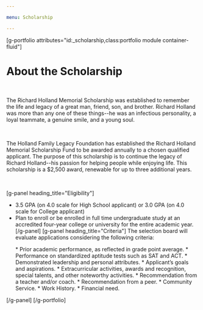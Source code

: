 ```yaml
---

menu: Scholarship

---
```


[g-portfolio attributes="id:_scholarship,class:portfolio module container-fluid"]
# About the Scholarship

<br>

The Richard Holland Memorial Scholarship was established to remember the life and legacy of a great man, friend, son, and brother. Richard Holland was more than any one of these things--he was an infectious personality, a loyal teammate, a genuine smile, and a young soul.

<br>

The Holland Family Legacy Foundation has established the Richard Holland Memorial Scholarship Fund to be awarded annually to a chosen qualified applicant. The purpose of this scholarship is to continue the legacy of Richard Holland--his passion for helping people while enjoying life. This scholarship is a $2,500 award, renewable for up to three additional years.


<br>

[g-panel heading_title="Eligibility"]
* 3.5 GPA (on 4.0 scale for High School applicant) or 3.0 GPA (on 4.0 scale for College applicant)
* Plan to enroll or be enrolled in full time undergraduate study at an accredited four-year college or university for the entire academic year.
[/g-panel]
[g-panel heading_title="Criteria"]
The selection board will evaluate applications considering the following criteria:
<ul>
* Prior academic performance, as reflected in grade point average. 
* Performance on standardized aptitude tests such as SAT and ACT.
* Demonstrated leadership and personal attributes.
* Applicant’s goals and aspirations.
* Extracurricular activities, awards and recognition, special talents, and other noteworthy activities.
* Recommendation from a teacher and/or coach.
* Recommendation from a peer.
* Community Service.
* Work History.
* Financial need. 
</ul>
[/g-panel]
[/g-portfolio]
